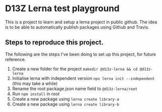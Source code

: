 # D13Z Lerna test playground
This is a project to learn and setup a lerna project in public github.
The idea is to be able to automatically publish packages using Github and Travis.

## Steps to reproduce this project.
The following are the steps I've been doing to set up this project, for future reference.

1.  Create a new folder for the project `makedir @d13z-lerna && cd @d13z-lerna`
2.  Initialise lerna with independent version `npx lerna init --independent` (this may take a while)
3.  Rename the root package.json name field to `@d13z-lerna/root`
4.  Run `npm install` in root
5.  Create a new package using `lerna create library-a`
6.  Create a new package using `lerna create library-b`
